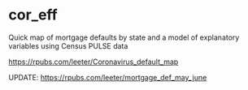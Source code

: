 # cor_eff

Quick map of mortgage defaults by state and a model of explanatory variables using Census PULSE data

https://rpubs.com/leeter/Coronavirus_default_map


UPDATE: https://rpubs.com/leeter/mortgage_def_may_june
